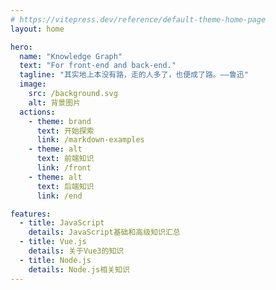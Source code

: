 ```yaml
---
# https://vitepress.dev/reference/default-theme-home-page
layout: home

hero:
  name: "Knowledge Graph"
  text: "For front-end and back-end."
  tagline: "其实地上本没有路，走的人多了，也便成了路。——鲁迅"
  image: 
    src: /background.svg
    alt: 背景图片
  actions:
    - theme: brand
      text: 开始探索
      link: /markdown-examples
    - theme: alt
      text: 前端知识
      link: /front
    - theme: alt
      text: 后端知识
      link: /end

features:
  - title: JavaScript
    details: JavaScript基础和高级知识汇总
  - title: Vue.js
    details: 关于Vue3的知识
  - title: Node.js
    details: Node.js相关知识
---
```


